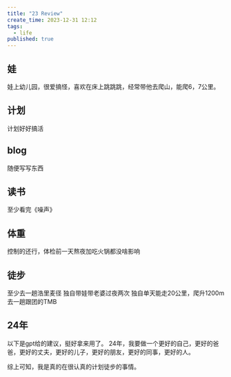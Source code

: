 ```yaml
---
title: "23 Review"
create_time: 2023-12-31 12:12
tags:
  - life
published: true
---
```


## 娃
娃上幼儿园，很爱搞怪，喜欢在床上跳跳跳，经常带他去爬山，能爬6，7公里。

## 计划
计划好好搞活

## blog
随便写写东西

## 读书
至少看完《噪声》

## 体重
控制的还行，体检前一天熬夜加吃火锅都没啥影响

## 徒步
至少去一趟浩里麦径
独自带娃带老婆过夜两次
独自单天能走20公里，爬升1200m
去一趟跟团的TMB

## 24年
以下是gpt给的建议，挺好拿来用了。
24年，我要做一个更好的自己，更好的爸爸，更好的丈夫，更好的儿子，更好的朋友，更好的同事，更好的人。

综上可知，我是真的在很认真的计划徒步的事情。
